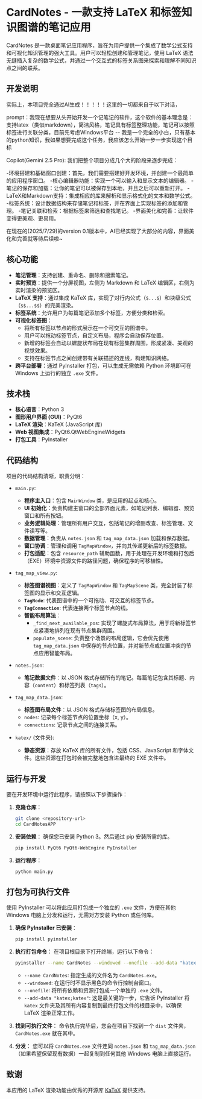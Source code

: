 # CardNotes - 一款支持 LaTeX 和标签知识图谱的笔记应用

CardNotes 是一款桌面笔记应用程序，旨在为用户提供一个集成了数学公式支持和可视化知识管理的强大工具。用户可以轻松创建和管理笔记，使用 LaTeX 语法无缝插入复杂的数学公式，并通过一个交互式的标签关系图来探索和理解不同知识点之间的联系。

## 开发说明

实际上，本项目完全通过AI生成！！！！！这里的一切都来自于以下对话，

prompt：我现在想要从头开始开发一个记笔记的软件，这个软件的基本理念是：支持latex（类似markdown），简洁风格，笔记具有标签整理功能，笔记可以按照标签进行关联分类，目前先考虑Windows平台 -- 我是一个完全的小白，只有基本的python知识，我如果想要完成这个任务，我应该怎么开始一步一步实现这个目标

Copilot(Gemini 2.5 Pro): 我们把整个项目分成几个大的阶段来逐步完成：

-环境搭建和基础窗口创建：首先，我们需要搭建好开发环境，并创建一个最简单的应用程序窗口。
-核心编辑器功能：实现一个可以输入和显示文本的编辑器。
-笔记的保存和加载：让你的笔记可以被保存到本地，并且之后可以重新打开。
-LaTeX和Markdown支持：集成相应的库来解析和显示格式化的文本和数学公式。
-标签系统：设计数据结构来存储笔记和标签，并在界面上实现标签的添加和管理。
-笔记关联和检索：根据标签来筛选和查找笔记。
-界面美化和完善：让软件变得更美观、更易用。

在现在的(2025/7/29)的version 0.1版本中，AI已经实现了大部分的内容，界面美化和完善就等待后续啦~

## 核心功能

- **笔记管理**：支持创建、重命名、删除和搜索笔记。
- **实时预览**：提供一个分屏视图，左侧为 Markdown 和 LaTeX 编辑区，右侧为实时渲染的预览区。
- **LaTeX 支持**：通过集成 KaTeX 库，实现了对行内公式（`$...$`）和块级公式（`$$...$$`）的完美渲染。
- **标签系统**：允许用户为每篇笔记添加多个标签，方便分类和检索。
- **可视化标签图**：
    - 将所有标签以节点的形式展示在一个可交互的图谱中。
    - 用户可以拖动标签节点，自定义布局，程序会自动保存位置。
    - 新增的标签会自动以螺旋状布局在现有标签集群周围，形成紧凑、美观的视觉效果。
    - 支持在标签节点之间创建带有关联描述的连线，构建知识网络。
- **跨平台部署**：通过 PyInstaller 打包，可以生成无需依赖 Python 环境即可在 Windows 上运行的独立 `.exe` 文件。

## 技术栈

- **核心语言**：Python 3
- **图形用户界面 (GUI)**：PyQt6
- **LaTeX 渲染**：KaTeX (JavaScript 库)
- **Web 视图集成**：PyQt6.QtWebEngineWidgets
- **打包工具**：PyInstaller

## 代码结构

项目的代码结构清晰，职责分明：

-   `main.py`:
    - **程序主入口**：包含 `MainWindow` 类，是应用的起点和核心。
    - **UI 初始化**：负责构建主窗口的全部界面元素，如笔记列表、编辑器、预览窗口和所有按钮。
    - **业务逻辑处理**：管理所有用户交互，包括笔记的增删改查、标签管理、文件读写等。
    - **数据管理**：负责从 `notes.json` 和 `tag_map_data.json` 加载和保存数据。
    - **窗口协调**：管理和调用 `TagMapWindow`，并向其传递更新后的标签数据。
    - **打包适配**：包含 `resource_path` 辅助函数，用于处理在开发环境和打包后（EXE）环境中资源文件的路径问题，确保程序的可移植性。

-   `tag_map_view.py`:
    - **标签图谱视图**：定义了 `TagMapWindow` 和 `TagMapScene` 类，完全封装了标签图的显示和交互逻辑。
    - **`TagNode`**: 代表图谱中的一个可拖动、可交互的标签节点。
    - **`TagConnection`**: 代表连接两个标签节点的线。
    - **智能布局算法**：
        - `_find_next_available_pos`: 实现了螺旋式布局算法，用于将新标签节点紧凑地排列在现有节点集群周围。
        - `populate_scene`: 负责整个场景的布局逻辑，它会优先使用 `tag_map_data.json` 中保存的节点位置，并对新节点或位置冲突的节点应用智能布局。

-   `notes.json`:
    - **笔记数据文件**：以 JSON 格式存储所有的笔记。每篇笔记包含其标题、内容（`content`）和标签列表（`tags`）。

-   `tag_map_data.json`:
    - **标签图布局文件**：以 JSON 格式存储标签图的布局信息。
    - `nodes`: 记录每个标签节点的位置坐标（x, y）。
    - `connections`: 记录节点之间的连接关系。

-   `katex/` (文件夹):
    - **静态资源**：存放 KaTeX 库的所有文件，包括 CSS、JavaScript 和字体文件。这些资源在打包时会被完整地包含进最终的 EXE 文件中。

## 运行与开发

要在开发环境中运行此程序，请按照以下步骤操作：

1.  **克隆仓库**：
    ```bash
    git clone <repository-url>
    cd CardNotesAPP
    ```

2.  **安装依赖**：
    确保您已安装 Python 3。然后通过 pip 安装所需的库。
    ```bash
    pip install PyQt6 PyQt6-WebEngine PyInstaller
    ```

3.  **运行程序**：
    ```bash
    python main.py
    ```

## 打包为可执行文件

使用 PyInstaller 可以将此应用打包成一个独立的 `.exe` 文件，方便在其他 Windows 电脑上分发和运行，无需对方安装 Python 或任何库。

1.  **确保 PyInstaller 已安装**：
    ```bash
    pip install pyinstaller
    ```

2.  **执行打包命令**：
    在项目根目录下打开终端，运行以下命令：
    ```bash
    pyinstaller --name CardNotes --windowed --onefile --add-data "katex;katex" main.py
    ```
    - `--name CardNotes`: 指定生成的文件名为 `CardNotes.exe`。
    - `--windowed`: 在运行时不显示黑色的命令行控制台窗口。
    - `--onefile`: 将所有依赖和资源打包成一个单独的 `.exe` 文件。
    - `--add-data "katex;katex"`: 这是最关键的一步，它告诉 PyInstaller 将 `katex` 文件夹及其所有内容复制到最终打包文件的根目录中，以确保 LaTeX 渲染正常工作。

3.  **找到可执行文件**：
    命令执行完毕后，您会在项目下找到一个 `dist` 文件夹，`CardNotes.exe` 就在其中。

4.  **分发**：
    您可以将 `CardNotes.exe` 文件连同 `notes.json` 和 `tag_map_data.json`（如果希望保留现有数据）一起复制到任何其他 Windows 电脑上直接运行。

## 致谢

本应用的 LaTeX 渲染功能由优秀的开源库 [KaTeX](https://katex.org/) 提供支持。